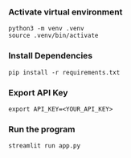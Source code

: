 
### Activate virtual environment
```
python3 -m venv .venv
source .venv/bin/activate
```

### Install Dependencies
```
pip install -r requirements.txt
```

### Export API Key
```
export API_KEY=<YOUR_API_KEY>
```

### Run the program
```
streamlit run app.py
```